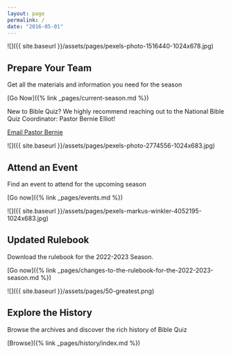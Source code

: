 ```yaml
---
layout: page
permalink: /
date: "2016-05-01"
---
```


![]({{ site.baseurl }}/assets/pages/pexels-photo-1516440-1024x678.jpg)

## Prepare Your Team

Get all the materials and information you need for the season

[Go Now]({% link _pages/current-season.md %})

New to Bible Quiz? We highly recommend reaching out to the National Bible Quiz Coordinator: Pastor Bernie Elliot!

[Email Pastor Bernie](mailto:elliotbq@gmail.com)

![]({{ site.baseurl }}/assets/pages/pexels-photo-2774556-1024x683.jpg)

## Attend an Event

Find an event to attend for the upcoming season

[Go now]({% link _pages/events.md %})

![]({{ site.baseurl }}/assets/pages/pexels-markus-winkler-4052195-1024x683.jpg)

## Updated Rulebook

Download the rulebook for the 2022-2023 Season.

[Go now]({% link _pages/changes-to-the-rulebook-for-the-2022-2023-season.md %})

![]({{ site.baseurl }}/assets/pages/50-greatest.png)

## Explore the History

Browse the archives and discover the rich history of Bible Quiz

[Browse]({% link _pages/history/index.md %})
